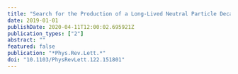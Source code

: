 ```yaml
---
title: "Search for the Production of a Long-Lived Neutral Particle Decaying within the ATLAS Hadronic Calorimeter in Association with a $Z$ Boson from $pp$ Collisions at $sqrts =$ 13  TeV"
date: 2019-01-01
publishDate: 2020-04-11T12:00:02.695921Z
publication_types: ["2"]
abstract: ""
featured: false
publication: "*Phys.Rev.Lett.*"
doi: "10.1103/PhysRevLett.122.151801"
---
```


